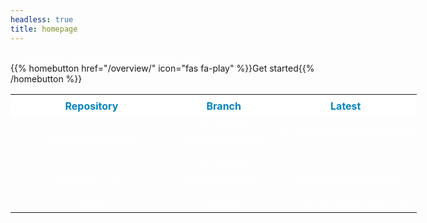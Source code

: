 ```yaml
---
headless: true
title: homepage
---
```


<div class="home-grid-container">

  <div class="signature-item">
       <a href="#">{{< homeimg src="images/signature.png" alt="" >}}</a>
  </div>

  <div class="overview-item">
      {{% homebutton href="/overview/" icon="fas fa-play" %}}Get started{{% /homebutton %}}
  </div>
 
  <div class="repo-table-item">
      <style>
      #coderef {
	       width: 650px;
      }
      #coderef td {
      	       border-style: none;
	       padding: 2px;
  	       color: #fff;
  	       text-align: center;
      }
      #coderef th {
	       padding: 8px;
  	       text-align: center;
    	       background-color: #fff;
  	       color: #0084ba;
      }
      a:link {
      	 color: #fff;
      }
      a:active {
      	 color: #fff;
      }
      a:visited {
      	 color: #fff;
      }
      a:hover {
      	 color: #00d2ed;
      }
      </style>
      <table id="coderef">
	<col width="40">
      	<col width="25%">
      	<col width="35%">
      <tr>
        <th>Repository</th>
        <th>Branch</th>
        <th>Latest</th>
      </tr>
      <tr>
        <td><a href="https://git.xenomai.org/xenomai4/linux-evl.git">linux-evl (mainline)</a></td>
        <td><a href="https://git.xenomai.org/xenomai4/linux-evl/-/tree/{{< param evlTrackingKernel >}}-evl-rebase">{{< param evlTrackingKernel >}}-evl-rebase</a></td>
        <td><a href="https://git.xenomai.org/xenomai4/linux-evl/-/tree/{{< param evlTrackingKernel >}}-evl-rebase">{{< param evlTrackingKernel >}}</a></td>
      </tr>
      <tr>
        <td><a href="https://git.xenomai.org/xenomai4/linux-evl.git">linux-evl (LTS)</a></td>
        <td><a href="https://git.xenomai.org/xenomai4/linux-evl/-/tree/{{< param evlLTSBranch >}}-evl-rebase">{{< param evlLTSBranch >}}-evl-rebase</a></td>
        <td><a href="https://git.xenomai.org/xenomai4/linux-evl/-/tree/{{< param evlLTSLatest >}}-rebase">{{< param evlLTSLatest >}}</a></td>
      </tr>
      <tr>
        <td><a href="https://git.xenomai.org/xenomai4/libevl">libevl</a></td>
        <td><a href="https://git.xenomai.org/xenomai4/libevl/-/tree/master">master</a></td>
        <td><a href="https://git.xenomai.org/xenomai4/libevl/-/tags/{{< param evlLibLatest >}}">{{< param evlLibLatest >}}</a></td>
      </tr>
      </table>
  </div>

</div>
